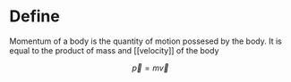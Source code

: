 # Define
Momentum of a body is the quantity of motion possesed by the body. It is equal to the product of mass and [[velocity]] of the body

$$\overrightarrow{p} = m \overrightarrow{v}$$

